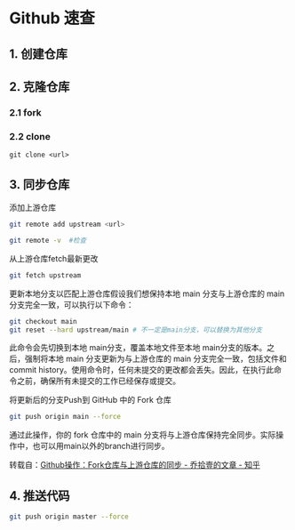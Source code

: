 # Github 速查


## 1. 创建仓库

## 2. 克隆仓库

### 2.1 fork
### 2.2 clone
```
git clone <url>

```

## 3. 同步仓库
添加上游仓库
```bash
git remote add upstream <url>

git remote -v  #检查
```

从上游仓库fetch最新更改
```bash
git fetch upstream
```
更新本地分支以匹配上游仓库假设我们想保持本地 main 分支与上游仓库的 main 分支完全一致，可以执行以下命令：

```bash
git checkout main 
git reset --hard upstream/main # 不一定是main分支，可以替换为其他分支
```
此命令会先切换到本地 main分支，覆盖本地文件至本地 main分支的版本。之后，强制将本地 main 分支更新为与上游仓库的 main 分支完全一致，包括文件和commit history。使用命令时，任何未提交的更改都会丢失。因此，在执行此命令之前，确保所有未提交的工作已经保存或提交。

将更新后的分支Push到 GitHub 中的 Fork 仓库
```bash
git push origin main --force
```

通过此操作，你的 fork 仓库中的 main 分支将与上游仓库保持完全同步。实际操作中，也可以用main以外的branch进行同步。

转载自：[Github操作：Fork仓库与上游仓库的同步 - 乔拾壹的文章 - 知乎](https://zhuanlan.zhihu.com/p/715381563)

## 4. 推送代码

```bash
git push origin master --force
```